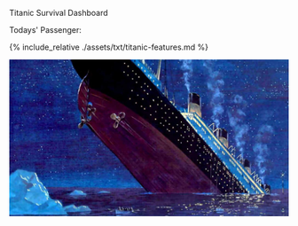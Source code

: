 Titanic Survival Dashboard

Todays' Passenger:

{% include_relative ./assets/txt/titanic-features.md %}

![Titanic Survival](./assets/img/latest_titanic_survival.jpg)


